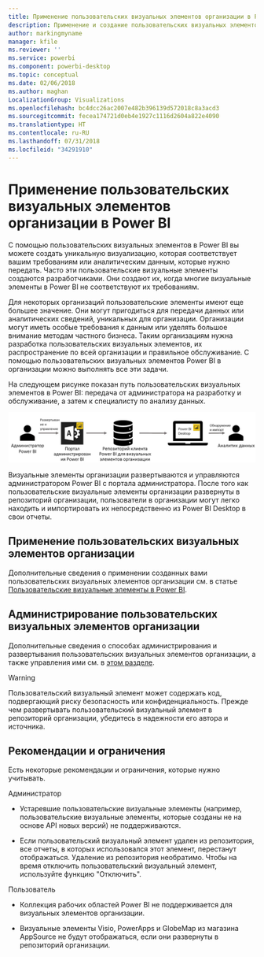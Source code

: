 ```yaml
---
title: Применение пользовательских визуальных элементов организации в Power BI
description: Применение и создание пользовательских визуальных элементов организации в Power BI, а также управление ими.
author: markingmyname
manager: kfile
ms.reviewer: ''
ms.service: powerbi
ms.component: powerbi-desktop
ms.topic: conceptual
ms.date: 02/06/2018
ms.author: maghan
LocalizationGroup: Visualizations
ms.openlocfilehash: bc4dcc26ac2007e482b396139d572018c8a3acd3
ms.sourcegitcommit: fecea174721d0eb4e1927c1116d2604a822e4090
ms.translationtype: HT
ms.contentlocale: ru-RU
ms.lasthandoff: 07/31/2018
ms.locfileid: "34291910"
---
```

# <a name="using-organization-custom-visuals-in-power-bi"></a>Применение пользовательских визуальных элементов организации в Power BI

С помощью пользовательских визуальных элементов в Power BI вы можете создать уникальную визуализацию, которая соответствует вашим требованиям или аналитическим данным, которые нужно передать. Часто эти пользовательские визуальные элементы создаются разработчиками. Они создают их, когда многие визуальные элементы в Power BI не соответствуют их требованиям. 

Для некоторых организаций пользовательские элементы имеют еще большее значение. Они могут пригодиться для передачи данных или аналитических сведений, уникальных для организации. Организации могут иметь особые требования к данным или уделять большое внимание методам частного бизнеса. Таким организациям нужна разработка пользовательских визуальных элементов, их распространение по всей организации и правильное обслуживание. С помощью пользовательских визуальных элементов Power BI в организации можно выполнять все эти задачи.

На следующем рисунке показан путь пользовательских визуальных элементов в Power BI: передача от администратора на разработку и обслуживание, а затем к специалисту по анализу данных.

![](media/power-bi-custom-visuals-organizational/custom-visual-org-01.jpg)

Визуальные элементы организации развертываются и управляются администратором Power BI с портала администратора. После того как пользовательские визуальные элементы организации развернуты в репозиторий организации, пользователи в организации могут легко находить и импортировать их непосредственно из Power BI Desktop в свои отчеты.

## <a name="using-organizational-custom-visuals"></a>Применение пользовательских визуальных элементов организации

Дополнительные сведения о применении созданных вами пользовательских визуальных элементов организации см. в статье [Пользовательские визуальные элементы в Power BI](power-bi-custom-visuals.md).
 
## <a name="administering-organizational-custom-visuals"></a>Администрирование пользовательских визуальных элементов организации

Дополнительные сведения о способах администрирования и развертывания пользовательских визуальных элементов организации, а также управления ими см. в [этом разделе](https://go.microsoft.com/fwlink/?linkid=866790).

> [!WARNING]
> Пользовательский визуальный элемент может содержать код, подвергающий риску безопасность или конфиденциальность. Прежде чем развертывать пользовательский визуальный элемент в репозиторий организации, убедитесь в надежности его автора и источника. 
> 

## <a name="considerations-and-limitations"></a>Рекомендации и ограничения
 
Есть некоторые рекомендации и ограничения, которые нужно учитывать.
 
Администратор

* Устаревшие пользовательские визуальные элементы (например, пользовательские визуальные элементы, которые созданы не на основе API новых версий) не поддерживаются.

* Если пользовательский визуальный элемент удален из репозитория, все отчеты, в которых использовался этот элемент, перестанут отображаться. Удаление из репозитория необратимо. Чтобы на время отключить пользовательский визуальный элемент, используйте функцию "Отключить".
 
Пользователь

* Коллекция рабочих областей Power BI не поддерживается для визуальных элементов организации.

* Визуальные элементы Visio, PowerApps и GlobeMap из магазина AppSource не будут отображаться, если они развернуты в репозиторий организации.
